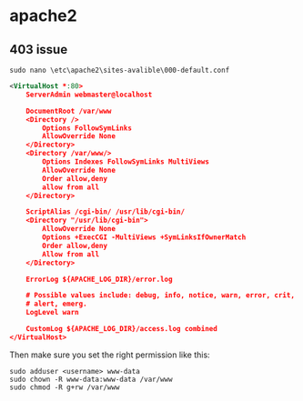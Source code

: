 # apache2

## 403 issue

`sudo nano \etc\apache2\sites-avalible\000-default.conf`

```xml
<VirtualHost *:80>
    ServerAdmin webmaster@localhost

    DocumentRoot /var/www
    <Directory />
        Options FollowSymLinks
        AllowOverride None
    </Directory>
    <Directory /var/www/>
        Options Indexes FollowSymLinks MultiViews
        AllowOverride None
        Order allow,deny
        allow from all
    </Directory>

    ScriptAlias /cgi-bin/ /usr/lib/cgi-bin/
    <Directory "/usr/lib/cgi-bin">
        AllowOverride None
        Options +ExecCGI -MultiViews +SymLinksIfOwnerMatch
        Order allow,deny
        Allow from all
    </Directory>

    ErrorLog ${APACHE_LOG_DIR}/error.log

    # Possible values include: debug, info, notice, warn, error, crit,
    # alert, emerg.
    LogLevel warn

    CustomLog ${APACHE_LOG_DIR}/access.log combined
</VirtualHost>
```

Then make sure you set the right permission like this:

```shell
sudo adduser <username> www-data
sudo chown -R www-data:www-data /var/www
sudo chmod -R g+rw /var/www
```
